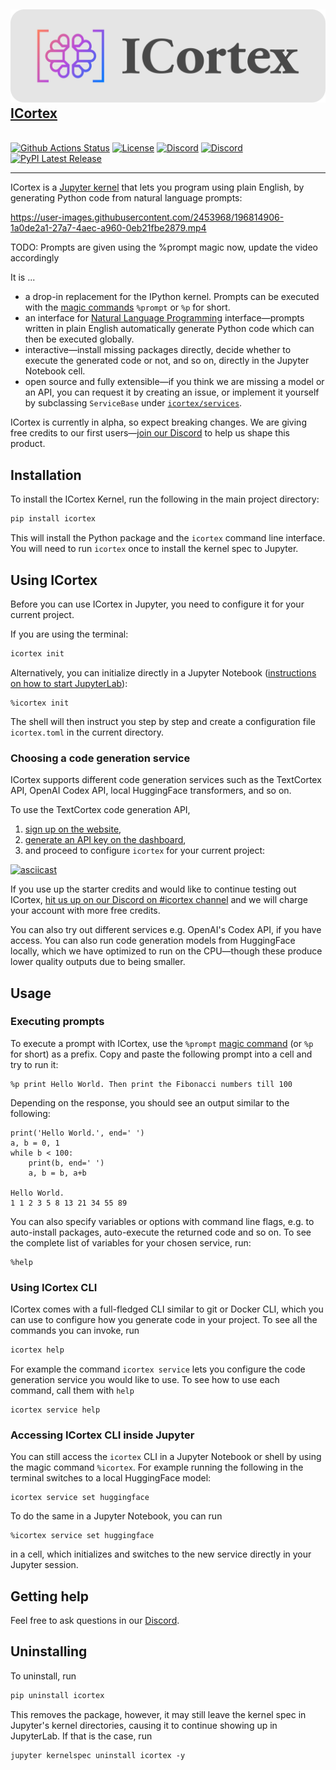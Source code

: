 <p align="center">
    <a href="https://icortex.ai/"><h2><img src="https://raw.githubusercontent.com/textcortex/icortex/main/assets/logo/banner.svg">ICortex</h2></a>
    <br />
    <a href="https://github.com/textcortex/icortex/workflows/Build/badge.svg"><img src="https://github.com/textcortex/icortex/workflows/Build/badge.svg" alt="Github Actions Status"></a>
    <a href="https://github.com/textcortex/icortex/blob/main/LICENSE"><img src="https://img.shields.io/github/license/textcortex/icortex.svg?color=blue" alt="License"></a>
    <a href="https://www.manim.community/discord/"><img src="https://img.shields.io/discord/997173529235685471.svg?label=discord&color=yellow&logo=discord" alt="Discord"></a>
    <a href="https://discord.textcortex.com/"><img src="https://dcbadge.vercel.app/api/server/QtfGgKneHX?style=flat" alt="Discord"></a>
    <a href="https://pypi.org/project/icortex/"><img src="https://img.shields.io/pypi/v/icortex.svg?style=flat&logo=pypi" alt="PyPI Latest Release"></a>
</p>
<hr />


ICortex is a [Jupyter kernel](https://jupyter-client.readthedocs.io/en/latest/kernels.html) that lets you program using plain English, by generating Python code from natural language prompts:

https://user-images.githubusercontent.com/2453968/196814906-1a0de2a1-27a7-4aec-a960-0eb21fbe2879.mp4

TODO: Prompts are given using the %prompt magic now, update the video accordingly

It is ...

- a drop-in replacement for the IPython kernel. Prompts can be executed with the [magic commands](https://ipython.readthedocs.io/en/stable/interactive/magics.html) `%prompt` or `%p` for short.
- an interface for [Natural Language Programming](https://en.wikipedia.org/wiki/Natural-language_programming) interface—prompts written in plain English automatically generate Python code which can then be executed globally.
- interactive—install missing packages directly, decide whether to execute the generated code or not, and so on, directly in the Jupyter Notebook cell.
- open source and fully extensible—if you think we are missing a model or an API, you can request it by creating an issue, or implement it yourself by subclassing `ServiceBase` under [`icortex/services`](icortex/services).

ICortex is currently in alpha, so expect breaking changes. We are giving free credits to our first users—[join our Discord](https://discord.textcortex.com/) to help us shape this product.

## Installation

To install the ICortex Kernel, run the following in the main project directory:

```sh
pip install icortex
```

This will install the Python package and the `icortex` command line interface. You will need to run `icortex` once to install the kernel spec to Jupyter.

## Using ICortex

Before you can use ICortex in Jupyter, you need to configure it for your current project.

If you are using the terminal:

```bash
icortex init
```

Alternatively, you can initialize directly in a Jupyter Notebook ([instructions on how to start JupyterLab](https://jupyterlab.readthedocs.io/en/stable/getting_started/starting.html)):

```
%icortex init
```

The shell will then instruct you step by step and create a configuration file `icortex.toml` in the current directory.

### Choosing a code generation service

ICortex supports different code generation services such as the TextCortex API, OpenAI Codex API, local HuggingFace transformers, and so on.

To use the TextCortex code generation API,

1. [sign up on the website](https://app.textcortex.com/user/signup),
2. [generate an API key on the dashboard](https://app.textcortex.com/user/dashboard/settings/api-key),
3. and proceed to configure `icortex` for your current project:

[![asciicast](https://asciinema.org/a/sTU1EaGFfi3jdSV8Ih7vulsfT.svg)](https://asciinema.org/a/sTU1EaGFfi3jdSV8Ih7vulsfT)

If you use up the starter credits and would like to continue testing out ICortex, [hit us up on our Discord on #icortex channel](https://discord.textcortex.com) and we will charge your account with more free credits.

You can also try out different services e.g. OpenAI's Codex API, if you have access. You can also run code generation models from HuggingFace locally, which we have optimized to run on the CPU—though these produce lower quality outputs due to being smaller.

## Usage

### Executing prompts

To execute a prompt with ICortex, use the `%prompt` [magic command](https://ipython.readthedocs.io/en/stable/interactive/magics.html) (or `%p` for short) as a prefix. Copy and paste the following prompt into a cell and try to run it:

```
%p print Hello World. Then print the Fibonacci numbers till 100
```

Depending on the response, you should see an output similar to the following:

```
print('Hello World.', end=' ')
a, b = 0, 1
while b < 100:
    print(b, end=' ')
    a, b = b, a+b

Hello World.
1 1 2 3 5 8 13 21 34 55 89
```

You can also specify variables or options with command line flags, e.g. to auto-install packages, auto-execute the returned code and so on. To see the complete list of variables for your chosen service, run:

```
%help
```

### Using ICortex CLI

ICortex comes with a full-fledged CLI similar to git or Docker CLI, which you can use to configure how you generate code in your project. To see all the commands you can invoke, run

```sh
icortex help
```

For example the command `icortex service` lets you configure the code generation service you would like to use. To see how to use each command, call them with `help`

```
icortex service help
```

### Accessing ICortex CLI inside Jupyter

You can still access the `icortex` CLI in a Jupyter Notebook or shell by using the magic command `%icortex`. For example running the following in the terminal switches to a local HuggingFace model:

```
icortex service set huggingface
```

To do the same in a Jupyter Notebook, you can run

```
%icortex service set huggingface
```

in a cell, which initializes and switches to the new service directly in your Jupyter session.

## Getting help

Feel free to ask questions in our [Discord](https://discord.textcortex.com/).

## Uninstalling

To uninstall, run

```bash
pip uninstall icortex
```

This removes the package, however, it may still leave the kernel spec in Jupyter's kernel directories, causing it to continue showing up in JupyterLab. If that is the case, run

```
jupyter kernelspec uninstall icortex -y
```
